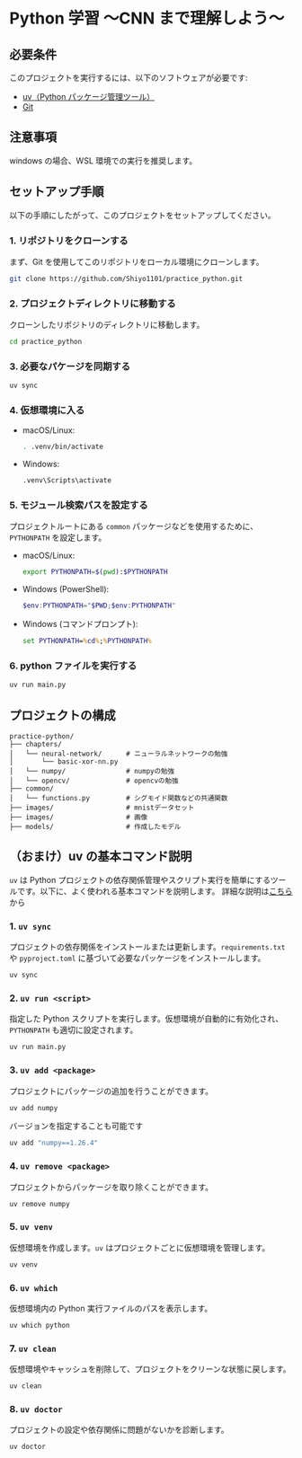 # Python 学習 〜CNN まで理解しよう〜

## 必要条件

このプロジェクトを実行するには、以下のソフトウェアが必要です:

- [uv（Python パッケージ管理ツール）](https://docs.astral.sh/uv/guides/install-python/)
- [Git](https://git-scm.com/)

## 注意事項

windows の場合、WSL 環境での実行を推奨します。

## セットアップ手順

以下の手順にしたがって、このプロジェクトをセットアップしてください。

### 1. リポジトリをクローンする

まず、Git を使用してこのリポジトリをローカル環境にクローンします。

```bash
git clone https://github.com/Shiyo1101/practice_python.git
```

### 2. プロジェクトディレクトリに移動する

クローンしたリポジトリのディレクトリに移動します。

```bash
cd practice_python
```

### 3. 必要なパケージを同期する

```bash
uv sync
```

### 4. 仮想環境に入る

- macOS/Linux:

  ```bash
  . .venv/bin/activate
  ```

- Windows:

  ```bash
  .venv\Scripts\activate
  ```

### 5. モジュール検索パスを設定する

プロジェクトルートにある `common` パッケージなどを使用するために、`PYTHONPATH` を設定します。

- macOS/Linux:

  ```bash
  export PYTHONPATH=$(pwd):$PYTHONPATH
  ```

- Windows (PowerShell):

  ```powershell
  $env:PYTHONPATH="$PWD;$env:PYTHONPATH"
  ```

- Windows (コマンドプロンプト):

  ```cmd
  set PYTHONPATH=%cd%;%PYTHONPATH%
  ```

### 6. python ファイルを実行する

```bash
uv run main.py
```

## プロジェクトの構成

```
practice-python/
├── chapters/
│   └── neural-network/      # ニューラルネットワークの勉強
│       └── basic-xor-nn.py
│   └── numpy/               # numpyの勉強
│   └── opencv/              # opencvの勉強
├── common/
│   └── functions.py         # シグモイド関数などの共通関数
├── images/                  # mnistデータセット
├── images/                  # 画像
├── models/                  # 作成したモデル
```

## （おまけ）uv の基本コマンド説明

`uv` は Python プロジェクトの依存関係管理やスクリプト実行を簡単にするツールです。以下に、よく使われる基本コマンドを説明します。
詳細な説明は[こちら](https://zenn.dev/turing_motors/articles/594fbef42a36ee)から

### 1. `uv sync`

プロジェクトの依存関係をインストールまたは更新します。`requirements.txt` や `pyproject.toml` に基づいて必要なパッケージをインストールします。

```bash
uv sync
```

### 2. `uv run <script>`

指定した Python スクリプトを実行します。仮想環境が自動的に有効化され、`PYTHONPATH` も適切に設定されます。

```bash
uv run main.py
```

### 3. `uv add <package>`

プロジェクトにパッケージの追加を行うことができます。

```bash
uv add numpy
```

バージョンを指定することも可能です

```bash
uv add "numpy==1.26.4"
```

### 4. `uv remove <package>`

プロジェクトからパッケージを取り除くことができます。

```bash
uv remove numpy
```

### 5. `uv venv`

仮想環境を作成します。`uv` はプロジェクトごとに仮想環境を管理します。

```bash
uv venv
```

### 6. `uv which`

仮想環境内の Python 実行ファイルのパスを表示します。

```bash
uv which python
```

### 7. `uv clean`

仮想環境やキャッシュを削除して、プロジェクトをクリーンな状態に戻します。

```bash
uv clean
```

### 8. `uv doctor`

プロジェクトの設定や依存関係に問題がないかを診断します。

```bash
uv doctor
```
